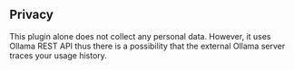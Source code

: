 ## Privacy

This plugin alone does not collect any personal data. However, it uses Ollama REST API thus there is a possibility that the external Ollama server traces your usage history.
